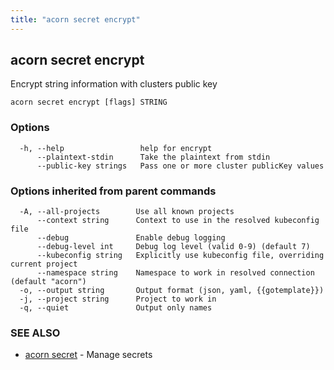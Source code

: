 ```yaml
---
title: "acorn secret encrypt"
---
```

## acorn secret encrypt

Encrypt string information with clusters public key

```
acorn secret encrypt [flags] STRING
```

### Options

```
  -h, --help                 help for encrypt
      --plaintext-stdin      Take the plaintext from stdin
      --public-key strings   Pass one or more cluster publicKey values
```

### Options inherited from parent commands

```
  -A, --all-projects        Use all known projects
      --context string      Context to use in the resolved kubeconfig file
      --debug               Enable debug logging
      --debug-level int     Debug log level (valid 0-9) (default 7)
      --kubeconfig string   Explicitly use kubeconfig file, overriding current project
      --namespace string    Namespace to work in resolved connection (default "acorn")
  -o, --output string       Output format (json, yaml, {{gotemplate}})
  -j, --project string      Project to work in
  -q, --quiet               Output only names
```

### SEE ALSO

* [acorn secret](acorn_secret.md)	 - Manage secrets

